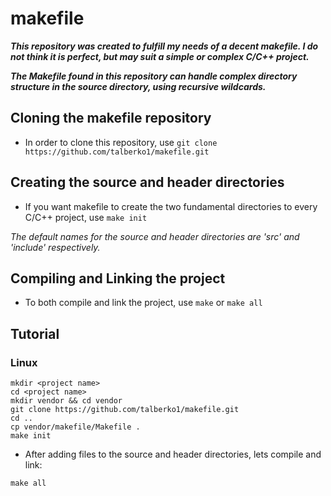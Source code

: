 # makefile

***This repository was created to fulfill my needs of a decent makefile. I do not think it is perfect, but may suit a simple or complex C/C++ project.***

***The Makefile found in this repository can handle complex directory structure in the source directory, using recursive wildcards.***

## Cloning the makefile repository

- In order to clone this repository, use `git clone https://github.com/talberko1/makefile.git`

## Creating the source and header directories

- If you want makefile to create the two fundamental directories to every C/C++ project, use `make init`

*The default names for the source and header directories are 'src' and 'include' respectively.*

## Compiling and Linking the project

- To both compile and link the project, use `make` or `make all`



## Tutorial

### Linux

```
mkdir <project name>
cd <project name>
mkdir vendor && cd vendor
git clone https://github.com/talberko1/makefile.git
cd ..
cp vendor/makefile/Makefile .
make init
```

- After adding files to the source and header directories, lets compile and link:

`make all`